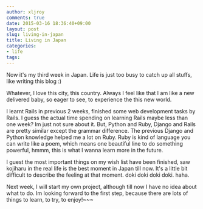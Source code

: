 ```yaml
---
author: xljroy
comments: true
date: 2015-03-16 18:36:40+09:00
layout: post
slug: living-in-japan
title: Living in Japan
categories:
- life
tags:
---
```


Now it's my third week in Japan. Life is just too busy to catch up all stuffs, like writing this blog :)

Whatever, I love this city, this country. Always I feel like that I am like a new delivered baby, so eager to see, to experience the this new world.

I learnt Rails in previous 2 weeks, finished some web development tasks by Rails. I guess the actual time spending on learning Rails maybe less than one week? Im just not sure about it. But, Python and Ruby, Django and Rails are pretty similar except the grammar difference. The previous Django and Python knowledge helped me a lot on Ruby. Ruby is kind of language you can write like a poem, which means one beautiful line to do something powerful, hmmm, this is what I wanna learn more in the future.

I guest the most important things on my wish list have been finished, saw kojiharu in the real life is the best moment in Japan till now. It's a little bit difficult to describe the feeling at that moment. doki doki doki doki. haha.

Next week, I will start my own project, although till now I have no idea about what to do. Im looking forward to the first step, because there are lots of things to learn, to try, to enjoy!~~~
